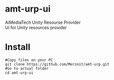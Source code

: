 # amt-urp-ui
AiMediaTech Unity Resourse Provider<br>
Ui for Unity resources provider<br>
# Install
```
#Copy files on your PC
git clone https://github.com/Merzoit/amt-urp.git
#Go to actual folder
cd amt-urp-ui
```

